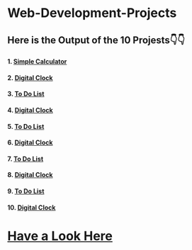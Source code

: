 # Web-Development-Projects 
## Here is the Output of the 10 Projests👇👇

#### 1. [Simple Calculator](https://ashutosh-pmishra.github.io/Web-Development-Projects-Part-1/1-Simple_Calculator/)
#### 2. [Digital Clock](https://ashutosh-pmishra.github.io/Web-Development-Projects-Part-1/2-Digital_Clock/)
#### 3. [To Do List](https://ashutosh-pmishra.github.io/Web-Development-Projects-Part-1/3-To_Do_List/)
#### 4. [Digital Clock]()
#### 5. [To Do List]()
#### 6. [Digital Clock]()
#### 7. [To Do List]()
#### 8. [Digital Clock]()
#### 9. [To Do List]()
#### 10. [Digital Clock]()

# [Have a Look Here](https://www.youtube.com/c/SimplifiedLearner)
